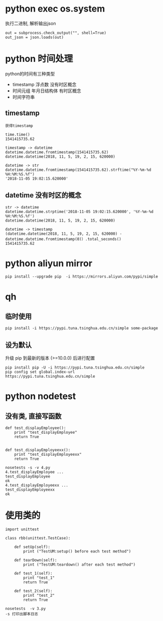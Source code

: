 # python exec os.system
执行二进制, 解析输出json
```
out = subprocess.check_output("", shell=True)
out_json = json.loads(out)
```

# python 时间处理

python的时间有三种类型
- timestamp 浮点数 没有时区概念
- 时间元组 年月日结构体 有时区概念
- 时间字符串

## timestamp

```
获得timestamp

time.time()
1541415735.62

timestamp -> datetime
datetime.datetime.fromtimestamp(1541415735.62)
datetime.datetime(2018, 11, 5, 19, 2, 15, 620000)

datetime -> str
datetime.datetime.fromtimestamp(1541415735.62).strftime("%Y-%m-%d %H:%M:%S.%f")
'2018-11-05 19:02:15.620000'
```

## datetime 没有时区的概念
```
str -> datetime
datetime.datetime.strptime('2018-11-05 19:02:15.620000', '%Y-%m-%d %H:%M:%S.%f')
datetime.datetime(2018, 11, 5, 19, 2, 15, 620000)

datetime -> timestamp
(datetime.datetime(2018, 11, 5, 19, 2, 15, 620000) - datetime.datetime.fromtimestamp(0)）.total_seconds()
1541415735.62
```


# python aliyun mirror
```
pip install --upgrade pip  -i https://mirrors.aliyun.com/pypi/simple
```

# qh
## 临时使用
```
pip install -i https://pypi.tuna.tsinghua.edu.cn/simple some-package
```

## 设为默认
升级 pip 到最新的版本 (>=10.0.0) 后进行配置
```
pip install pip -U -i https://pypi.tuna.tsinghua.edu.cn/simple
pip config set global.index-url https://pypi.tuna.tsinghua.edu.cn/simple
```

# python nodetest

## 没有类, 直接写函数
```
def test_displayEmployee():
    print "test_displayEmployee"
    return True


def test_displayEmployeexx():
    print "test_displayEmployeexx"
    return True
```
```
nosetests -s -v 4.py 
4.test_displayEmployee ... 
test_displayEmployee
ok
4.test_displayEmployeexx ... 
test_displayEmployeexx
ok

```

# 使用类的
```
import unittest

class rbb(unittest.TestCase):

    def setUp(self):
        print ("TestUM:setup() before each test method")

    def tearDown(self):
        print ("TestUM:teardown() after each test method")

    def test_1(self):
        print "test_1"
        return True

    def test_2(self):
        print "test_2"
        return True

```

```
nosetests  -v 3.py
-s 打印出脚本日志
```
